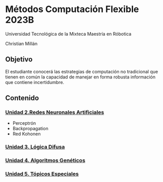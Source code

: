 # Métodos Computación Flexible 2023B

Universidad Tecnológica de la Mixteca
Maestría en Róbotica

Christian Millán

## Objetivo

El estudiante conocerá las estrategias de computación no tradicional que tienen en común la capacidad de manejar en forma robusta información que contiene incertidumbre.

## Contenido

### [Unidad 2.Redes Neuronales Artificiales](./L02-NNets/README.md)

* Perceptrón
* Backpropagation
* Red Kohonen
  
### [Unidad 3. Lógica Difusa]()

### [Unidad 4. Algoritmos Genéticos]()

### [Unidad 5. Tópicos Especiales]()
